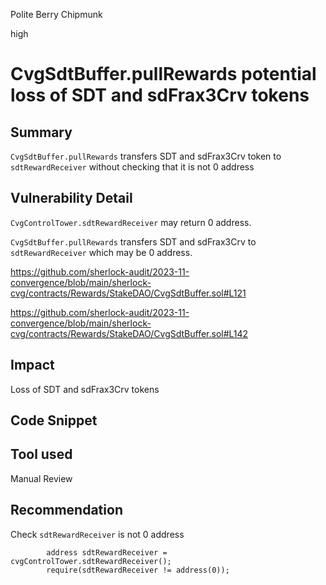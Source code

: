Polite Berry Chipmunk

high

# CvgSdtBuffer.pullRewards potential loss of SDT and sdFrax3Crv tokens

## Summary
`CvgSdtBuffer.pullRewards` transfers SDT and sdFrax3Crv token to `sdtRewardReceiver` without checking that it is not 0 address

## Vulnerability Detail

`CvgControlTower.sdtRewardReceiver` may return 0 address.

`CvgSdtBuffer.pullRewards` transfers SDT and sdFrax3Crv to `sdtRewardReceiver`  which may be 0 address.

https://github.com/sherlock-audit/2023-11-convergence/blob/main/sherlock-cvg/contracts/Rewards/StakeDAO/CvgSdtBuffer.sol#L121

https://github.com/sherlock-audit/2023-11-convergence/blob/main/sherlock-cvg/contracts/Rewards/StakeDAO/CvgSdtBuffer.sol#L142

## Impact
Loss of SDT and sdFrax3Crv tokens

## Code Snippet

## Tool used

Manual Review

## Recommendation
Check `sdtRewardReceiver` is not 0 address

```solidity
        address sdtRewardReceiver = cvgControlTower.sdtRewardReceiver();
        require(sdtRewardReceiver != address(0));

```
